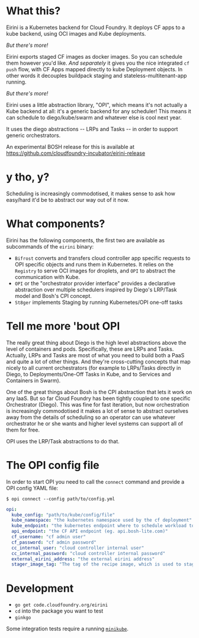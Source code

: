 # What this?

Eirini is a Kubernetes backend for Cloud Foundry. It deploys CF apps to a kube
backend, using OCI images and Kube deployments.

_But there's more!_

Eirini exports staged CF images as docker images. So you can schedule them
however you'd like. *And separately* it gives you the nice integrated `cf push` flow,
with CF Apps mapped directly to kube Deployment objects. In other words it decouples buildpack
staging and stateless-multitenant-app running.

_But there's more!_

Eirini uses a little abstraction library, "OPI", which means it's not actually a
Kube backend at all: it's a generic backend for any scheduler! This means it
can schedule to diego/kube/swarm and whatever else is cool next year.

It uses the diego abstractions -- LRPs and Tasks -- in order to support generic
orchestrators.

An experimental BOSH release for this is available at
https://github.com/cloudfoundry-incubator/eirini-release

# y tho, y?

Scheduling is increasingly commodotised, it makes sense to ask how easy/hard it'd be to abstract our way out of it now.

# What components?

Eirini has the following components, the first two are available as subcommands of the `eirini` binary:
 
 - `Bifrost` converts and transfers cloud controller app specific requests to OPI specific objects and runs them in Kubernetes. It relies on the `Registry` to serve OCI images for droplets, and `OPI` to abstract the communication with Kube. 
 - `OPI` or the "orchestrator provider interface" provides a declarative abstraction over multiple schedulers inspired by Diego's LRP/Task model and Bosh's CPI concept.
 - `St8ger` implements Staging by running Kubernetes/OPI one-off tasks
 
# Tell me more 'bout OPI

The really great thing about Diego is the high level abstractions above the level of containers and pods. Specifically, these are LRPs and Tasks. Actually, LRPs and Tasks are most of what you need to build both a PaaS and quite a lot of other things. And they're cross-cutting concepts that map nicely to all current orchestrators (for example to LRPs/Tasks directly in Diego, to Deployments/One-Off Tasks in Kube, and to Services and Containers in Swarm).

One of the great things about Bosh is the CPI abstraction that lets it work on any IaaS. But so far Cloud Foundry has been tightly coupled to one specific Orchestrator (Diego). This was fine for fast iteration, but now orchestration is increasingly commodotised it makes a lot of sense to abstract ourselves away from the details of scheduling so an operator can use whatever orchestrator he or she wants and higher level systems can support all of them for free.

OPI uses the LRP/Task abstractions to do that.

# The OPI config file

In order to start OPI you need to call the `connect` command and provide a OPI config YAML file:

`$ opi connect --config path/to/config.yml`

```yaml
opi:
  kube_config: "path/to/kube/config/file"
  kube_namespace: "the kubernetes namespace used by the cf deployment"
  kube_endpoint: "the kubernetes endpoint where to schedule workload to"
  api_endpoint: "the CF API endpoint (eg. api.bosh-lite.com)"
  cf_username: "cf admin user"
  cf_password: "cf admin password"
  cc_internal_user: "cloud controller internal user"
  cc_internal_password: "cloud controller internal password"
  external_eirini_address: "the external eirini address"
  stager_image_tag: "The tag of the recipe image, which is used to stage an app. If empty, latest is used."
```

# Development

* `go get code.cloudfoundry.org/eirini`
* `cd` into the package you want to test
* `ginkgo`

Some integration tests require a running [`minikube`](https://github.com/kubernetes/minikube#installation).
